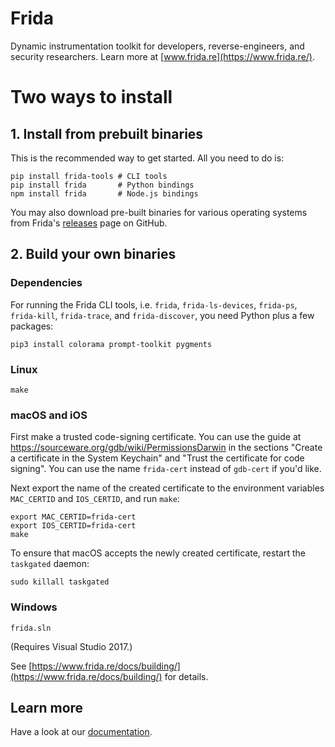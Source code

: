 # Frida

Dynamic instrumentation toolkit for developers, reverse-engineers, and security
researchers. Learn more at [www.frida.re](https://www.frida.re/).

Two ways to install
===================

## 1. Install from prebuilt binaries

This is the recommended way to get started. All you need to do is:

    pip install frida-tools # CLI tools
    pip install frida       # Python bindings
    npm install frida       # Node.js bindings

You may also download pre-built binaries for various operating systems from
Frida's [releases](https://github.com/frida/frida/releases) page on GitHub.

## 2. Build your own binaries

### Dependencies

For running the Frida CLI tools, i.e. `frida`, `frida-ls-devices`, `frida-ps`,
`frida-kill`, `frida-trace`, and `frida-discover`, you need Python plus a
few packages:

    pip3 install colorama prompt-toolkit pygments

### Linux

    make

### macOS and iOS

First make a trusted code-signing certificate. You can use the guide at
https://sourceware.org/gdb/wiki/PermissionsDarwin in the sections
"Create a certificate in the System Keychain" and "Trust the certificate
for code signing". You can use the name `frida-cert` instead of `gdb-cert`
if you'd like.

Next export the name of the created certificate to the environment variables
`MAC_CERTID` and `IOS_CERTID`, and run `make`:

    export MAC_CERTID=frida-cert
    export IOS_CERTID=frida-cert
    make

To ensure that macOS accepts the newly created certificate, restart the
`taskgated` daemon:

    sudo killall taskgated

### Windows

    frida.sln

(Requires Visual Studio 2017.)

See [https://www.frida.re/docs/building/](https://www.frida.re/docs/building/)
for details.

## Learn more

Have a look at our [documentation](https://www.frida.re/docs/home/).
